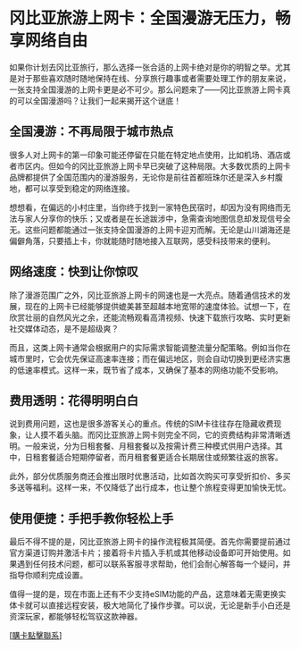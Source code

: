 # 冈比亚旅游上网卡：全国漫游无压力，畅享网络自由

如果你计划去冈比亚旅行，那么选择一张合适的上网卡绝对是你的明智之举。尤其是对于那些喜欢随时随地保持在线、分享旅行趣事或者需要处理工作的朋友来说，一张支持全国漫游的上网卡更是必不可少。那么问题来了——冈比亚旅游上网卡真的可以全国漫游吗？让我们一起来揭开这个谜底！

## 全国漫游：不再局限于城市热点

很多人对上网卡的第一印象可能还停留在只能在特定地点使用，比如机场、酒店或者市区内。但如今的冈比亚旅游上网卡早已突破了这种局限。大多数优质的上网卡品牌都提供了全国范围内的漫游服务，无论你是前往首都班珠尔还是深入乡村腹地，都可以享受到稳定的网络连接。

想想看，在偏远的小村庄里，当你终于找到一家特色民宿时，却因为没有网络而无法与家人分享你的快乐；又或者是在长途跋涉中，急需查询地图信息却发现信号全无。这些问题都能通过一张支持全国漫游的上网卡迎刃而解。无论是山川湖海还是偏僻角落，只要插上卡，你就能随时随地接入互联网，感受科技带来的便利。

## 网络速度：快到让你惊叹

除了漫游范围广之外，冈比亚旅游上网卡的网速也是一大亮点。随着通信技术的发展，现在的上网卡已经能够提供媲美甚至超越本地宽带的速度体验。试想一下，在欣赏壮丽的自然风光之余，还能流畅观看高清视频、快速下载旅行攻略、实时更新社交媒体动态，是不是超级爽？

而且，这类上网卡通常会根据用户的实际需求智能调整流量分配策略。例如当你在城市里时，它会优先保证高速率连接；而在偏远地区，则会自动切换到更经济实惠的低速率模式。这样一来，既节省了成本，又确保了基本的网络功能不受影响。

## 费用透明：花得明明白白

说到费用问题，这也是很多游客关心的重点。传统的SIM卡往往存在隐藏收费现象，让人摸不着头脑。而冈比亚旅游上网卡则完全不同，它的资费结构非常清晰透明。一般来说，分为日租套餐、月租套餐以及按需计费三种模式供用户选择。其中，日租套餐适合短期停留者，而月租套餐更适合长期居住或频繁往返的旅客。

此外，部分优质服务商还会推出限时优惠活动，比如首次购买可享受折扣价、多买多送等福利。这样一来，不仅降低了出行成本，也让整个旅程变得更加愉快无忧。

## 使用便捷：手把手教你轻松上手

最后不得不提的是，冈比亚旅游上网卡的操作流程极其简便。首先你需要提前通过官方渠道订购并激活卡片；接着将卡片插入手机或其他移动设备即可开始使用。如果遇到任何技术问题，都可以联系客服寻求帮助，他们会耐心解答每一个疑问，并指导你顺利完成设置。

值得一提的是，现在市面上还有不少支持eSIM功能的产品，这意味着无需更换实体卡就可以直接远程安装，极大地简化了操作步骤。可以说，无论是新手小白还是资深玩家，都能够轻松驾驭这款神器。

[[購卡點擊聯系](https://t.me/s/esim1088)]